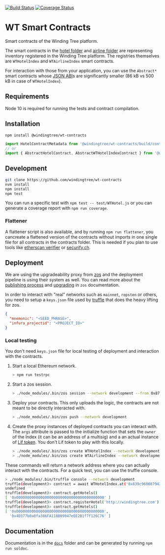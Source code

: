 [![Build Status](https://travis-ci.org/windingtree/wt-contracts.svg?branch=master)](https://travis-ci.org/windingtree/wt-contracts)
[![Coverage Status](https://coveralls.io/repos/github/windingtree/wt-contracts/badge.svg?branch=master)](https://coveralls.io/github/windingtree/wt-contracts?branch=master&v=2.0)

# WT Smart Contracts

Smart contracts of the Winding Tree platform.

The smart contracts in the [hotel folder](https://github.com/windingtree/wt-contracts/tree/master/contracts/hotel) and
[airline folder](https://github.com/windingtree/wt-contracts/tree/master/contracts/airline) are representing
inventory registered in the Winding Tree platform. The registries themselves are `WTHotelIndex` and `WTAirlineIndex`
smart contracts.

For interaction with those from your application, you can use the `Abstract*` smart contracts
whose [JSON ABI](https://solidity.readthedocs.io/en/develop/abi-spec.html#json)s are significantly
smaller (86 kB vs 500 kB in case of `WTHotelIndex`).

## Requirements

Node 10 is required for running the tests and contract compilation.

## Installation

```sh
npm install @windingtree/wt-contracts
```

```js
import HotelContractMetadata from '@windingtree/wt-contracts/build/contracts/AbstractHotel.json';
// or
import { AbstractHotelContract, AbstractWTHotelIndexContract } from '@windingtree/wt-contracts';
```

## Development

```sh
git clone https://github.com/windingtree/wt-contracts
nvm install
npm install
npm test
```

You can run a specific test with `npm test -- test/WTHotel.js`
or you can generate a coverage report with `npm run coverage`.

### Flattener

A flattener script is also available, and by running `npm run flattener`,
you cancreate a flattened version of the contracts without imports in
one single file for all contracts in the contracts folder.
This is needed if you plan to use tools like [etherscan verifier](https://etherscan.io/verifyContract)
or [securify.ch](https://securify.ch/).

## Deployment

We are using the upgradeability proxy from [zos](https://docs.zeppelinos.org/)
and the deployment pipeline is using their system as well. You can read more
about the [publishing process](https://docs.zeppelinos.org/docs/deploying) and
[upgrading](https://docs.zeppelinos.org/docs/upgrading.html) in `zos`
documentation.

In order to interact with "real" networks such as `mainnet`, `ropsten` or others,
you need to setup a `keys.json` file used by [truffle](https://truffleframework.com/)
that does the heavy lifting for zos.

```json
{
  "mnemonic": "<SEED_PHRASE>",
  "infura_projectid": "<PROJECT_ID>"
}
```

### Local testing

You don't need `keys.json` file for local testing of deployment and interaction
with the contracts.

1. Start a local Ethereum network.
    ```bash
    > npm run testrpc
    ```
2. Start a zos session.
    ```bash
    > ./node_modules/.bin/zos session --network development --from 0x87265a62c60247f862b9149423061b36b460f4bb --expires 3600
    ```
3. Deploy your contracts. This only uploads the logic, the contracts are not meant to be directly
interacted with.
    ```bash
    > ./node_modules/.bin/zos push --network development
    ```
4. Create the proxy instances of deployed contracts you can interact with. The `args`
attribute is passed to the initialize function that sets the `owner` of the Index (it
can be an address of a multisig) and a an actual instance of
[Lif token](https://github.com/windingtree/lif-token). You don't Lif token to play with
this locally.
    ```bash
    > ./node_modules/.bin/zos create WTHotelIndex --network development --init initialize --args 0x87265a62c60247f862b9149423061b36b460f4bb,0xB6e225194a1C892770c43D4B529841C99b3DA1d7
    > ./node_modules/.bin/zos create WTAirlineIndex --network development --init initialize --args 0x87265a62c60247f862b9149423061b36b460f4bb,0xB6e225194a1C892770c43D4B529841C99b3DA1d7
    ```
These commands will return a network address where you can actually interact with the contracts.
For a quick test, you can use the truffle console.
```bash
> ./node_modules/.bin/truffle console --network development
truffle(development)> contract = await WTHotelIndex.at('0x839c960087942a82636e191d9a7ed6145582cfac')
undefined
truffle(development)> contract.getHotels()
[ '0x0000000000000000000000000000000000000000' ]
truffle(development)> contract.registerHotel('http://windingtree.com')
truffle(development)> contract.getHotels()
[ '0x0000000000000000000000000000000000000000',
  '0x4D377b0a8fa386FA118B09947eEE2B1f7f126C76' ]
```

## Documentation

Documentation is in the [`docs`](https://github.com/windingtree/wt-contracts/tree/master/docs)
folder and can be generated by running `npm run soldoc`.
